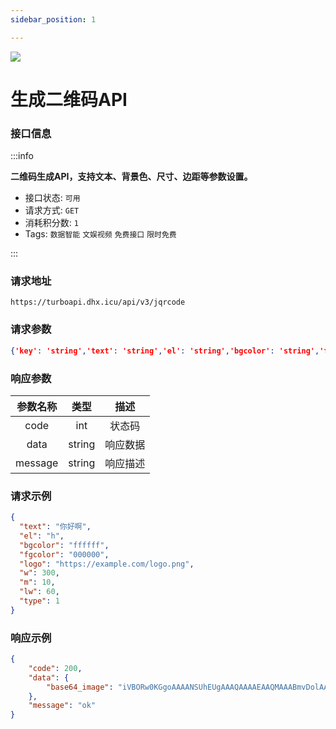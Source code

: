 ```yaml
---
sidebar_position: 1

---
```


![](http://dhx-blog.oss-cn-beijing.aliyuncs.com/dhx/qrcode.png)
# 生成二维码API

### 接口信息

:::info

**二维码生成API，支持文本、背景色、尺寸、边距等参数设置。**

- 接口状态:  `可用`
- 请求方式: `GET`
- 消耗积分数: `1`
- Tags: `数据智能` `文娱视频` `免费接口` `限时免费` 

:::
### 请求地址

```
https://turboapi.dhx.icu/api/v3/jqrcode
```

### 请求参数

```json
{'key': 'string','text': 'string','el': 'string','bgcolor': 'string','fgcolor': 'string','logo': 'string','w': 'int','m': 'int','lw': 'int','type': 'int'}
```

### 响应参数

|  参数名称   |  类型  |  描述  |
| :---------: | :----: |:----:|
|    code     |  int   | 状态码  |
|    data     | string | 响应数据 |
|   message   | string | 响应描述 |

### 请求示例

```json
{
  "text": "你好啊",
  "el": "h",
  "bgcolor": "ffffff",
  "fgcolor": "000000",
  "logo": "https://example.com/logo.png",
  "w": 300,
  "m": 10,
  "lw": 60,
  "type": 1
}
```

### 响应示例

```json
{
    "code": 200,
    "data": {
        "base64_image": "iVBORw0KGgoAAAANSUhEUgAAAQAAAAEAAQMAAABmvDolAAAABlBMVEX///8AAABVwtN+AAABGUlEQVR42uyYMZKEIBREP2VgyBE4Ckdzj8ZROAKhgWVvfRhZZcUNd2rojtR6URf/CQjDMMy7x6IkiEszdvN6XQm0QHlcgkeaNzE4fx0KmAEUQKbdQBYgEegDuqJykwSeAR/lj6pHB47ZjJId1R/ewYFD5j7adXqy/eBAjdfv+8M+4bMBi3XaRRYEp+1oUcEhEWgBjQG+PGJ9d2dHEWgcpY+HzC9VE/jV5LyZPJyudRSBy4YTL5kHHVgCDXCx/VZKjWKHA05//5/F1dkejA1UR+nZv+wP3FlRBO6Ocqbcl9hEoAuUWxQtFbEjMQK5SdEzb9HZ/e3B6EA989pVHZYvB+6G98OBKnOkWRUFIF5GjwDDMMw/5jsAAP//QKiHBJ0JEcAAAAAASUVORK5CYII="
    },
    "message": "ok"
}
```

